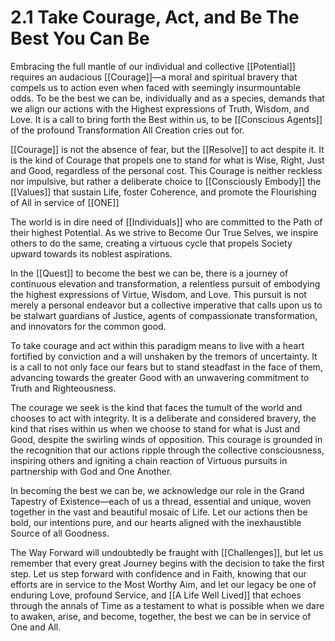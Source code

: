 # 2.1 Take Courage, Act, and Be The Best You Can Be

Embracing the full mantle of our individual and collective [[Potential]] requires an audacious [[Courage]]—a moral and spiritual bravery that compels us to action even when faced with seemingly insurmountable odds. To be the best we can be, individually and as a species, demands that we align our actions with the Highest expressions of Truth, Wisdom, and Love. It is a call to bring forth the Best within us, to be [[Conscious Agents]] of the profound Transformation All Creation cries out for.

[[Courage]] is not the absence of fear, but the [[Resolve]] to act despite it. It is the kind of Courage that propels one to stand for what is Wise, Right, Just and Good, regardless of the personal cost. This Courage is neither reckless nor impulsive, but rather a deliberate choice to [[Consciously Embody]] the [[Values]] that sustain Life, foster Coherence, and promote the Flourishing of All in service of [[ONE]]

The world is in dire need of [[Individuals]] who are committed to the Path of their highest Potential. As we strive to Become Our True Selves, we inspire others to do the same, creating a virtuous cycle that propels Society upward towards its noblest aspirations.

In the [[Quest]] to become the best we can be, there is a journey of continuous elevation and transformation, a relentless pursuit of embodying the highest expressions of Virtue, Wisdom, and Love. This pursuit is not merely a personal endeavor but a collective imperative that calls upon us to be stalwart guardians of Justice, agents of compassionate transformation, and innovators for the common good.

To take courage and act within this paradigm means to live with a heart fortified by conviction and a will unshaken by the tremors of uncertainty. It is a call to not only face our fears but to stand steadfast in the face of them, advancing towards the greater Good with an unwavering commitment to Truth and Righteousness.

The courage we seek is the kind that faces the tumult of the world and chooses to act with integrity. It is a deliberate and considered bravery, the kind that rises within us when we choose to stand for what is Just and Good, despite the swirling winds of opposition. This courage is grounded in the recognition that our actions ripple through the collective consciousness, inspiring others and igniting a chain reaction of Virtuous pursuits in partnership with God and One Another. 

In becoming the best we can be, we acknowledge our role in the Grand Tapestry of Existence—each of us a thread, essential and unique, woven together in the vast and beautiful mosaic of Life. Let our actions then be bold, our intentions pure, and our hearts aligned with the inexhaustible Source of all Goodness.

The Way Forward will undoubtedly be fraught with [[Challenges]], but let us remember that every great Journey begins with the decision to take the first step. Let us step forward with confidence and in Faith, knowing that our efforts are in service to the Most Worthy Aim, and let our legacy be one of enduring Love, profound Service, and [[A Life Well Lived]] that echoes through the annals of Time as a testament to what is possible when we dare to awaken, arise, and become, together, the best we can be in service of One and All. 